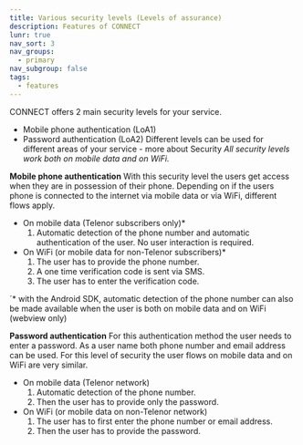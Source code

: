 ```yaml
---
title: Various security levels (Levels of assurance)
description: Features of CONNECT
lunr: true
nav_sort: 3
nav_groups:
  - primary
nav_subgroup: false
tags:
  - features
---
```

CONNECT offers 2 main security levels for your service.

- Mobile phone authentication (LoA1)
- Password authentication (LoA2) Different levels can be used for different areas of your service - more about Security *All security levels work both on mobile data and on WiFi.*

**Mobile phone authentication**
With this security level the users get access when they are in possession of their phone. Depending on if the users phone is connected to the internet via mobile data or via WiFi, different flows apply.

- On mobile data (Telenor subscribers only)*
  1. Automatic detection of the phone number and automatic authentication of the user. No user interaction is required.
- On WiFi (or mobile data for non-Telenor subscribers)*
  1. The user has to provide the phone number.
  2. A one time verification code is sent via SMS.
  3. The user has to enter the verification code.

´* with the Android SDK, automatic detection of the phone number can also be made available when the user is both on mobile data and on WiFi (webview only)

**Password authentication**
For this authentication method the user needs to enter a password. As a user name both phone number and email address can be used. For this level of security the user flows on mobile data and on WiFi are very similar.

- On mobile data (Telenor network)
  1. Automatic detection of the phone number.
  2. Then the user has to provide only the password.
- On WiFi (or mobile data on non-Telenor network)
  1. The user has to first enter the phone number or email address.
  2. Then the user has to provide the password.
